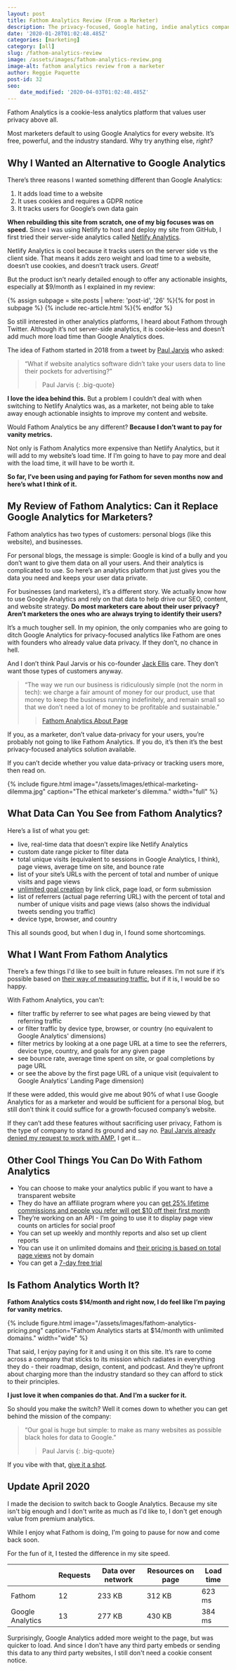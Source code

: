 ```yaml
---
layout: post
title: Fathom Analytics Review (From a Marketer)
description: The privacy-focused, Google hating, indie analytics company. Is it worth switching?
date: '2020-01-28T01:02:48.485Z'
categories: [marketing]
category: [all]
slug: /fathom-analytics-review
image: /assets/images/fathom-analytics-review.png
image-alt: fathom analytics review from a marketer
author: Reggie Paquette
post-id: 32
seo:
    date_modified: '2020-04-03T01:02:48.485Z'
---
```

 
Fathom Analytics is a cookie-less analytics platform that values user privacy above all.

Most marketers default to using Google Analytics for every website. It’s free, powerful, and the industry standard. Why try anything else, *right?*

## Why I Wanted an Alternative to Google Analytics

There’s three reasons I wanted something different than Google Analytics:

1. It adds load time to a website
2. It uses cookies and requires a GDPR notice
3. It tracks users for Google’s own data gain

**When rebuilding this site from scratch, one of my big focuses was on speed.** Since I was using Netlify to host and deploy my site from GitHub, I first tried their server-side analytics called [Netlify Analytics](/netlify-analytics-review).

Netlify Analytics is cool because it tracks users on the server side vs the client side. That means it adds zero weight and load time to a website, doesn’t use cookies, and doesn’t track users. *Great!*

But the product isn’t nearly detailed enough to offer any actionable insights, especially at $9/month as I explained in my review:

{% assign subpage = site.posts | where: 'post-id', '26' %}{% for post in subpage %} {% include rec-article.html %}{% endfor %}

So still interested in other analytics platforms, I heard about Fathom through Twitter. Although it’s not server-side analytics, it is cookie-less and doesn’t add much more load time than Google Analytics does.

The idea of Fathom started in 2018 from a tweet by [Paul Jarvis](https://twitter.com/pjrvs/) who asked: 

> “What if website analytics software didn’t take your users data to line their pockets for advertising?”
>
> > Paul Jarvis
{: .big-quote}

**I love the idea behind this.** But a problem I couldn’t deal with when switching to Netlify Analytics was, as a marketer, not being able to take away enough actionable insights to improve my content and website.

Would Fathom Analytics be any different? **Because I don’t want to pay for vanity metrics.**

Not only is Fathom Analytics more expensive than Netlify Analytics, but it will add to my website’s load time. If I’m going to have to pay more and deal with the load time, it will have to be worth it.

**So far, I’ve been using and paying for Fathom for seven months now and here’s what I think of it.**

## My Review of Fathom Analytics: Can it Replace Google Analytics for Marketers?

Fathom analytics has two types of customers: personal blogs (like this website), and businesses.

For personal blogs, the message is simple: Google is kind of a bully and you don’t want to give them data on all your users. And their analytics is complicated to use. So here’s an analytics platform that just gives you the data you need and keeps your user data private.

For businesses (and marketers), it’s a different story. We actually know how to use Google Analytics and rely on that data to help drive our SEO, content, and website strategy. **Do most marketers care about their user privacy? Aren’t marketers the ones who are always trying to identify their users?**

It’s a much tougher sell. In my opinion, the only companies who are going to ditch Google Analytics for privacy-focused analytics like Fathom are ones with founders who already value data privacy. If they don’t, no chance in hell.

And I don’t think Paul Jarvis or his co-founder [Jack Ellis](https://twitter.com/jackellis/) care. They don’t want those types of customers anyway.

> “The way we run our business is ridiculously simple (not the norm in tech): we charge a fair amount of money for our product, use that money to keep the business running indefinitely, and remain small so that we don’t need a lot of money to be profitable and sustainable.”
>
> > [Fathom Analytics About Page](https://usefathom.com/about)

If you, as a marketer, don’t value data-privacy for your users, you’re probably not going to like Fathom Analytics. If you do, it’s then it’s the best privacy-focused analytics solution available.

If you can’t decide whether you value data-privacy or tracking users more, then read on.

{% include figure.html image="/assets/images/ethical-marketing-dilemma.jpg" caption="The ethical marketer's dilemma." width="full" %}

## What Data Can You See from Fathom Analytics?

Here’s a list of what you get:

- live, real-time data that doesn’t expire like Netlify Analytics
- custom date range picker to filter data
- total unique visits (equivalent to sessions in Google Analytics, I think), page views, average time on site, and bounce rate
- list of your site’s URLs with the percent of total and number of unique visits and page views
- [unlimited goal creation](https://usefathom.com/support/goals) by link click, page load, or form submission
- list of referrers (actual page referring URL) with the percent of total and number of unique visits and page views (also shows the individual tweets sending you traffic)
- device type, browser, and country

This all sounds good, but when I dug in, I found some shortcomings.

## What I Want From Fathom Analytics

There’s a few things I'd like to see built in future releases. I’m not sure if it’s possible based on [their way of measuring traffic](https://usefathom.com/news/anonymization), but if it is, I would be so happy. 

With Fathom Analytics, you can’t:

- filter traffic by referrer to see what pages are being viewed by that referring traffic
- or filter traffic by device type, browser, or country (no equivalent to Google Analytics' dimensions)
- filter metrics by looking at a one page URL at a time to see the referrers, device type, country, and goals for any given page
- see bounce rate, average time spent on site, or goal completions by page URL
- or see the above by the first page URL of a unique visit (equivalent to Google Analytics’ Landing Page dimension)

If these were added, this would give me about 90% of what I use Google Analytics for as a marketer and would be sufficient for a personal blog, but still don’t think it could suffice for a growth-focused company’s website.

If they can’t add these features without sacrificing user privacy, Fathom is the type of company to stand its ground and say *no.* [Paul Jarvis already denied my request to work with AMP.](https://github.com/usefathom/fathom/issues/283) I get it...

## Other Cool Things You Can Do With Fathom Analytics

- You can choose to make your analytics public if you want to have a transparent website
- They do have an affiliate program where you can [get 25% lifetime commissions and people you refer will get $10 off their first month](https://usefathom.com/ref/W2AU06)
- They’re working on an API - I’m going to use it to display page view counts on articles for social proof
- You can set up weekly and monthly reports and also set up client reports
- You can use it on unlimited domains and [their pricing is based on total page views](https://usefathom.com/ref/W2AU06) not by domain
- You can get a [7-day free trial](https://usefathom.com/ref/W2AU06)

## Is Fathom Analytics Worth It?

**Fathom Analytics costs $14/month and right now, I do feel like I’m paying for vanity metrics.**

{% include figure.html image="/assets/images/fathom-analytics-pricing.png" caption="Fathom Analytics starts at $14/month with unlimited domains." width="wide" %}

That said, I enjoy paying for it and using it on this site. It’s rare to come across a company that sticks to its mission which radiates in everything they do - their roadmap, design, content, and podcast. And they’re upfront about charging more than the industry standard so they can afford to stick to their principles. 

**I just love it when companies do that. And I’m a sucker for it.**

So should you make the switch? Well it comes down to whether you can get behind the mission of the company:

> “Our goal is huge but simple: to make as many websites as possible black holes for data to Google.”
>
> > Paul Jarvis
{: .big-quote}

If you vibe with that, [give it a shot](https://usefathom.com/ref/W2AU06).

## Update April 2020

I made the decision to switch back to Google Analytics. Because my site isn't big enough and I don't write as much as I'd like to, I don't get enough value from premium analytics.

While I enjoy what Fathom is doing, I'm going to pause for now and come back soon.

For the fun of it, I tested the difference in my site speed.

|                  | Requests | Data over network | Resources on page | Load time |
|------------------|----------|-------------------|-------------------|-----------|
| Fathom           | 12       | 233 KB            | 312 KB            | 623 ms    |
| Google Analytics | 13       | 277 KB            | 430 KB            | 384 ms    |

Surprisingly, Google Analytics added more weight to the page, but was quicker to load. And since I don't have any third party embeds or sending this data to any third party websites, I still don't need a cookie consent notice.